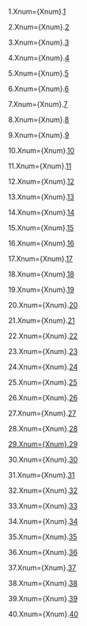 1.Xnum={Xnum}.<a href="#14.1.Sec" class="xref">1</a>

2.Xnum={Xnum}.<a href="#14.2.Sec" class="xref">2</a>

3.Xnum={Xnum}.<a href="#14.3.Sec" class="xref">3</a>

4.Xnum={Xnum}.<a href="#14.4.Sec" class="xref">4</a>

5.Xnum={Xnum}.<a href="#14.5.Sec" class="xref">5</a>

6.Xnum={Xnum}.<a href="#14.6.Sec" class="xref">6</a>

7.Xnum={Xnum}.<a href="#14.7.Sec" class="xref">7</a>

8.Xnum={Xnum}.<a href="#14.8.Sec" class="xref">8</a>

9.Xnum={Xnum}.<a href="#14.9.Sec" class="xref">9</a>

10.Xnum={Xnum}.<a href="#14.10.Sec" class="xref">10</a>

11.Xnum={Xnum}.<a href="#14.11.Sec" class="xref">11</a>

12.Xnum={Xnum}.<a href="#14.12.Sec" class="xref">12</a>

13.Xnum={Xnum}.<a href="#14.13.Sec" class="xref">13</a>

14.Xnum={Xnum}.<a href="#14.14.Sec" class="xref">14</a>

15.Xnum={Xnum}.<a href="#14.15.Sec" class="xref">15</a>

16.Xnum={Xnum}.<a href="#14.16.Sec" class="xref">16</a>

17.Xnum={Xnum}.<a href="#14.17.Sec" class="xref">17</a>

18.Xnum={Xnum}.<a href="#14.18.Sec" class="xref">18</a>

19.Xnum={Xnum}.<a href="#14.19.Sec" class="xref">19</a>

20.Xnum={Xnum}.<a href="#14.20.Sec" class="xref">20</a>

21.Xnum={Xnum}.<a href="#14.21.Sec" class="xref">21</a>

22.Xnum={Xnum}.<a href="#14.22.Sec" class="xref">22</a>

23.Xnum={Xnum}.<a href="#14.23.Sec" class="xref">23</a>

24.Xnum={Xnum}.<a href="#14.24.Sec" class="xref">24</a>

25.Xnum={Xnum}.<a href="#14.25.Sec" class="xref">25</a>

26.Xnum={Xnum}.<a href="#14.26.Sec" class="xref">26</a>

27.Xnum={Xnum}.<a href="#14.27.Sec" class="xref">27</a>

28.Xnum={Xnum}.<a href="#14.28.Sec" class="xref">28
 
29.Xnum={Xnum}.<a href="#14.29.Sec" class="xref">29</a>

30.Xnum={Xnum}.<a href="#14.30.Sec" class="xref">30</a>

31.Xnum={Xnum}.<a href="#14.31.Sec" class="xref">31</a>

32.Xnum={Xnum}.<a href="#14.32.Sec" class="xref">32</a>

33.Xnum={Xnum}.<a href="#14.33.Sec" class="xref">33</a>

34.Xnum={Xnum}.<a href="#14.34.Sec" class="xref">34</a>

35.Xnum={Xnum}.<a href="#14.35.Sec" class="xref">35</a>

36.Xnum={Xnum}.<a href="#14.36.Sec" class="xref">36</a>

37.Xnum={Xnum}.<a href="#14.37.Sec" class="xref">37</a>

38.Xnum={Xnum}.<a href="#14.38.Sec" class="xref">38</a>

39.Xnum={Xnum}.<a href="#14.39.Sec" class="xref">39</a>

40.Xnum={Xnum}.<a href="#14.40.Sec" class="xref">40</a>
